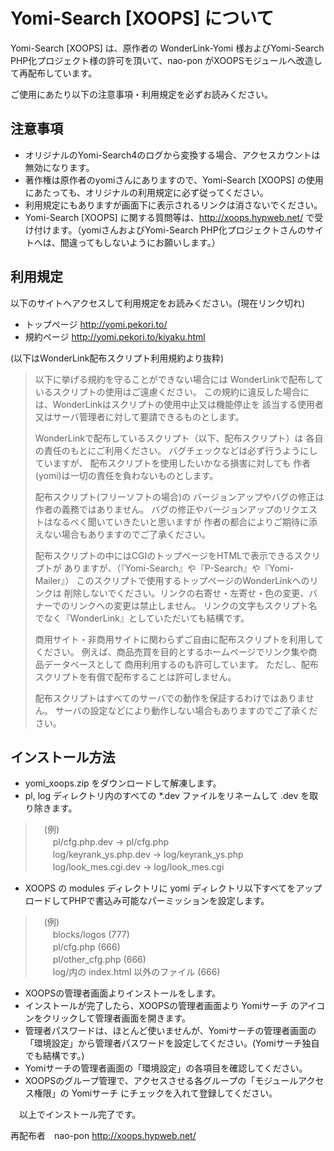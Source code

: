 # Yomi-Search [XOOPS] について

Yomi-Search [XOOPS] は、原作者の WonderLink-Yomi 様およびYomi-Search PHP化プロジェクト様の許可を頂いて、nao-pon がXOOPSモジュールへ改造して再配布しています。

ご使用にあたり以下の注意事項・利用規定を必ずお読みください。


## 注意事項

* オリジナルのYomi-Search4のログから変換する場合、アクセスカウントは無効になります。
* 著作権は原作者のyomiさんにありますので、Yomi-Search [XOOPS] の使用にあたっても、オリジナルの利用規定に必ず従ってください。
* 利用規定にもありますが画面下に表示されるリンクは消さないでください。
* Yomi-Search [XOOPS] に関する質問等は、http://xoops.hypweb.net/ で受け付けます。（yomiさんおよびYomi-Search PHP化プロジェクトさんのサイトへは、間違ってもしないようにお願いします。）


## 利用規定

以下のサイトへアクセスして利用規定をお読みください。(現在リンク切れ)

* トップページ http://yomi.pekori.to/
* 規約ページ http://yomi.pekori.to/kiyaku.html

(以下はWonderLink配布スクリプト利用規約より抜粋)

> 以下に挙げる規約を守ることができない場合には
> WonderLinkで配布しているスクリプトの使用はご遠慮ください。
> この規約に違反した場合には、WonderLinkはスクリプトの使用中止又は機能停止を
> 該当する使用者又はサーバ管理者に対して要請できるものとします。
> 
> WonderLinkで配布しているスクリプト（以下、配布スクリプト）は
> 各自の責任のもとにご利用ください。
> バグチェックなどは必ず行うようにしていますが、
> 配布スクリプトを使用したいかなる損害に対しても
> 作者(yomi)は一切の責任を負わないものとします。
> 
> 配布スクリプト(フリーソフトの場合)の
> バージョンアップやバグの修正は作者の義務ではありません。
> バグの修正やバージョンアップのリクエストはなるべく聞いていきたいと思いますが
> 作者の都合によりご期待に添えない場合もありますのでご了承ください。
> 
> 配布スクリプトの中にはCGIのトップページをHTMLで表示できるスクリプトが
> ありますが、（『Yomi-Search』や『P-Search』や『Yomi-Mailer』）
> このスクリプトで使用するトップページのWonderLinkへのリンクは
> 削除しないでください。リンクの右寄せ・左寄せ・色の変更、バナーでのリンクへの変更は禁止しません。
> リンクの文字もスクリプト名でなく『WonderLink』としていただいても結構です。
> 
> 商用サイト・非商用サイトに関わらずご自由に配布スクリプトを利用してください。
> 例えば、商品売買を目的とするホームページでリンク集や商品データベースとして
> 商用利用するのも許可しています。
> ただし、配布スクリプトを有償で配布することは許可しません。
> 
> 配布スクリプトはすべてのサーバでの動作を保証するわけではありません。
> サーバの設定などにより動作しない場合もありますのでご了承ください。

## インストール方法

* yomi_xoops.zip をダウンロードして解凍します。
* pl, log ディレクトリ内のすべての *.dev ファイルをリネームして .dev を取り除きます。
> 　(例)  
> 　　pl/cfg.php.dev         -> pl/cfg.php  
> 　　log/keyrank_ys.php.dev -> log/keyrank_ys.php  
> 　　log/look_mes.cgi.dev   -> log/look_mes.cgi  
* XOOPS の modules ディレクトリに yomi ディレクトリ以下すべてをアップロードしてPHPで書込み可能なパーミッションを設定します。
> 　(例)  
> 　　blocks/logos (777)  
> 　　pl/cfg.php (666)  
> 　　pl/other_cfg.php (666)  
> 　　log/内の index.html 以外のファイル (666)  
* XOOPSの管理者画面よりインストールをします。
* インストールが完了したら、XOOPSの管理者画面より Yomiサーチ のアイコンをクリックして管理者画面を開きます。
* 管理者パスワードは、ほとんど使いませんが、Yomiサーチの管理者画面の「環境設定」から管理者パスワードを設定してください。(Yomiサーチ独自でも結構です。)
* Yomiサーチの管理者画面の「環境設定」の各項目を確認してください。
* XOOPSのグループ管理で、アクセスさせる各グループの「モジュールアクセス権限」の Yomiサーチ にチェックを入れて登録してください。

　以上でインストール完了です。

 再配布者　nao-pon http://xoops.hypweb.net/
